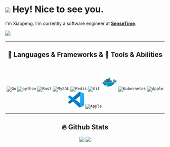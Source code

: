 
<h1><img src="https://emojis.slackmojis.com/emojis/images/1531849430/4246/blob-sunglasses.gif?1531849430" width="30"/> Hey! Nice to see you.</h1>

I'm Xiaopeng. I'm currently a software engineer at <strong><a href="https://www.sensetime.com/">SenseTime</a></strong>.

![](https://komarev.com/ghpvc/?username=simonwei97&abbreviated=true)

<hr>
<h2 align="center">🚀 Languages & Frameworks & 🔨 Tools & Abilities </h2>
<br>
<p align="center">
<code><img src="https://cdn.jsdelivr.net/gh/devicons/devicon/icons/go/go-original.svg" alt="Go" height="50" /></code>
<code><img src="https://cdn.jsdelivr.net/gh/devicons/devicon/icons/python/python-original.svg" alt="python" height="50" /></code>
<code><img src="https://cdn.jsdelivr.net/gh/devicons/devicon/icons/rust/rust-original.svg" alt="Rust" height="50" /></code>
<code><img src="https://cdn.jsdelivr.net/gh/devicons/devicon/icons/mysql/mysql-original.svg" alt="MySQL" height="50" /></code>
<code><img src="https://cdn.jsdelivr.net/gh/devicons/devicon/icons/redis/redis-original.svg" alt="Redis" height="50" /></code>
<code><img src="https://cdn.jsdelivr.net/gh/devicons/devicon/icons/git/git-original.svg" alt="Git" height="50" /></code>
<code><img src="https://raw.githubusercontent.com/devicons/devicon/master/icons/docker/docker-original.svg" alt="Docker" height="50" /></code>
<code><img src="https://www.vectorlogo.zone/logos/kubernetes/kubernetes-icon.svg" alt="Kubernetes" height="50" /></code>
<code><img src="https://cdn.jsdelivr.net/gh/devicons/devicon/icons/apple/apple-original.svg" alt="Apple" height="50" /></code>
<code><img src="icons/vscode.svg" alt="VS Code" height="50" /></code>
<code><img src="https://raw.githubusercontent.com/langchain-ai/.github/main/profile/logo-dark.svg#gh-light-mode-only" alt="Apple" height="30" /></code>
</p>
<hr>

<h2 align="center">🔥 Github Stats </h2>
<p align="center"> 
  <img height="180em" src="https://github-readme-stats.vercel.app/api?username=simonwei97&show_icons=true&hide_border=true&include_all_commits=true" />
  <img height="180em" src="https://github-readme-stats.vercel.app/api/top-langs/?username=simonwei97&exclude_repo=KNN-Image-Classification&show_icons=true&hide_border=true&layout=compact&langs_count=8"/>
</p>
